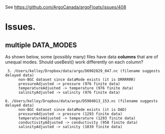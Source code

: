 See https://github.com/ArgoCanada/argoFloats/issues/408

# Issues.

## multiple DATA_MODES

As shown below, some (possibly many) files have data **columns** that are of
unequal modes.  Should useBest() work differently on each column?

```
 3. /Users/kelley/Dropbox/data/argo/D6902829_047.nc (filename suggests delayed data)
      non-BGC dataset since dataMode exists (it is DRRRRRR)
      pressureAdjusted -> pressure (976 finite data)
      temperatureAdjusted -> temperature (976 finite data)
      salinityAdjusted -> salinity (976 finite data)
```
```
6. /Users/kelley/Dropbox/data/argo/D5904013_153.nc (filename suggests delayed data)
      non-BGC dataset since dataMode exists (it is DAD)
      pressureAdjusted -> pressure (1293 finite data)
      temperatureAdjusted -> temperature (1293 finite data)
      conductivityAdjusted -> conductivity (958 finite data)
      salinityAdjusted -> salinity (1039 finite data)
```

